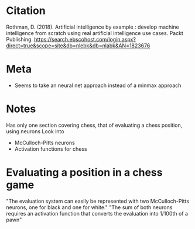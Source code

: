 # Citation
Rothman, D. (2018). Artificial intelligence by example : develop machine intelligence from scratch using real artificial intelligence use cases. Packt Publishing. https://search.ebscohost.com/login.aspx?direct=true&scope=site&db=nlebk&db=nlabk&AN=1823676

# Meta
- Seems to take an neural net approach instead of a minmax approach 
# Notes
Has only one section covering chess, that of evaluating a chess position, using neurons 
Look into
- McCulloch-Pitts neurons
- Activation functions for chess
# Evaluating a position in a chess game
"The evaluation system can easily be represented with two McCulloch-Pitts neurons, one for black and one for white."
"The sum of both neurons requires an activation function that converts the evaluation into 1/100th of a pawn"